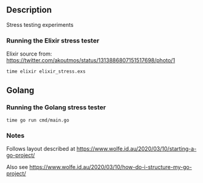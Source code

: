 ## Description

Stress testing experiments

### Running the Elixir stress tester

Elixir source from: https://twitter.com/akoutmos/status/1313886807151517698/photo/1

`time elixir elixir_stress.exs`

## Golang

### Running the Golang stress tester

`time go run cmd/main.go`

### Notes

Follows layout described at https://www.wolfe.id.au/2020/03/10/starting-a-go-project/

Also see https://www.wolfe.id.au/2020/03/10/how-do-i-structure-my-go-project/
